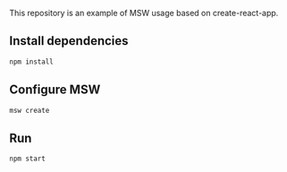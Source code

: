 This repository is an example of MSW usage based on create-react-app.

## Install dependencies

```bash
npm install
```

## Configure MSW

```bash
msw create
```

## Run

```bash
npm start
```
